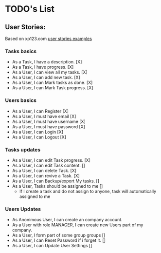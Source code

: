 TODO's List 
===========

## User Stories:

Based on xp123.com [user stories examples](http://xp123.com/articles/user-story-examples/)

### Tasks basics

* As a Task, I have a description. [X]
* As a Task, I have progress. [X]
* As a User, I can view all my tasks. [X]
* As a User, I can add new task. [X]
* As a User, I can Mark tasks as done. [X]
* As a User, I can Mark Task progress. [X]

### Users basics

* As a User, I can Register [X]
* As a User, I must have email [X]
* As a User, I must have username [X]
* As a User, I must have password [X]
* As a User, I can Login [X]
* As a User, I can Logout [X]

### Tasks updates

* As a User, I can edit Task progress. [X]
* As a User, I can edit Task content. []
* As a User, I can delete Task. [X]
* As a User, I can revive a Task. [X]
* As a User, I can Backup/export My tasks. []
* As a User, Tasks should be assigned to me []
    * If I create a task and do not assign to anyone, task will automatically assigned to me

### Users Updates

* As Anonimous User, I can create an company account.
* As a User with role MANAGER, I can create new Users part of my company.
* As a User, I form part of some group groups []
* As a User, I can Reset Password if i forget it. []
* As a User, I can Update User Settings []
